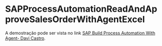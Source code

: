 # SAPProcessAutomationReadAndApproveSalesOrderWithAgentExcel

A demostração pode ser vista no link [SAP Build Process Automation With Agent- Davi Castro](https://www.linkedin.com/posts/davi-castr_sap-sapbuildprocessautomation-activity-7245088414855823360-C53z?utm_source=share&utm_medium=member_desktop).
